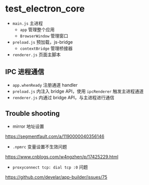 # test_electron_core

- `main.js` 主进程
  - `app` 管理整个应用
  - `BrowserWindow` 管理窗口
- `preload.js` 预加载，js-bridge
  - `contextBridge` 管理桥接器
- `renderer.js` 页面主脚本

## IPC 进程通信

- `app.whenReady` 注册通道 handler
- `preload.js` 内注入 bridge API，使用 `ipcRenderer` 触发主进程通道
- `renderer.js` 内通过 bridge API，与主进程进行通信

## Trouble shooting

- mirror 地址设置

https://segmentfault.com/a/1190000040356146

- `.npmrc` 变量设置不生效问题

https://www.cnblogs.com/w4ngzhen/p/17425229.html

- `proxyconnect tcp: dial tcp :0` 问题

https://github.com/develar/app-builder/issues/75
